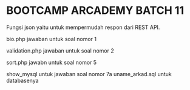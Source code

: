 # BOOTCAMP ARCADEMY BATCH 11
 Fungsi json yaitu untuk mempermudah respon dari REST API.

 bio.php jawaban untuk soal nomor 1
 
 validation.php jawaban untuk soal nomor 2
 
 sort.php jawabn untuk soal nomor 5

 show_mysql untuk jawaban soal nomor 7a
 uname_arkad.sql untuk databasenya
